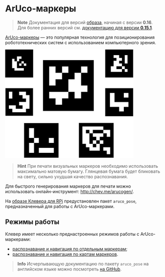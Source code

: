 # ArUco-маркеры

> **Note** Документация для версий [образа](image.md), начиная с версии **0.16**. Для более ранних версий см. [документацию для версии **0.15.1**](https://github.com/CopterExpress/clever/blob/v0.15.1/docs/ru/aruco.md).

[ArUco-маркеры](https://docs.opencv.org/3.2.0/d5/dae/tutorial_aruco_detection.html) — это популярная технология для позиционирования
робототехнических систем с использованием компьютерного зрения.

![ArUco-маркеры](../assets/markers.jpg)

> **Hint** При печати визуальных маркеров необходимо использовать максимально матовую бумагу. Глянцевая бумага будет бликовать на свету, сильно ухудшая качество распознавания.

Для быстрого генерирования маркеров для печати можно использовать онлайн-инструмент: http://chev.me/arucogen/.

На [образе Клевера для RPi](image.md) предустановлен пакет `aruco_pose`, предназначенный для работы с ArUco-маркерами.

## Режимы работы

Клевер имеет несколько преднастроенных режимов работы с ArUco-маркерами:

* [распознавание и навигация по отдельным маркерам](aruco_marker.md);
* [распознавание и навигация по картам маркеров](aruco_map.md).

> **Info** Исчерпывающую документацию по пакету `aruco_pose` на английском языке можно посмотреть [на GitHub](https://github.com/CopterExpress/clever/blob/master/aruco_pose/README.md).

